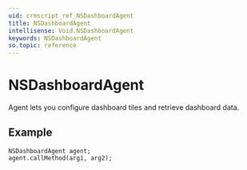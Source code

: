 ```yaml
---
uid: crmscript_ref_NSDashboardAgent
title: NSDashboardAgent
intellisense: Void.NSDashboardAgent
keywords: NSDashboardAgent
so.topic: reference
---
```


# NSDashboardAgent

Agent lets you configure dashboard tiles and retrieve dashboard data.

## Example

```crmscript
NSDashboardAgent agent;
agent.callMethod(arg1, arg2);
```
